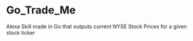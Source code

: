 # Go_Trade_Me
Alexa Skill made in Go that outputs current NYSE Stock Prices for a given stock ticker
